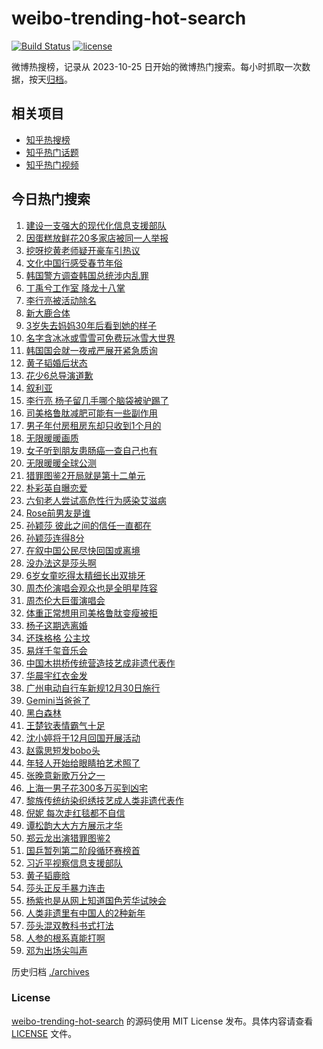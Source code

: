 # weibo-trending-hot-search

[![Build Status](https://github.com/justjavac/weibo-trending-hot-search/workflows/ci/badge.svg?branch=master)](https://github.com/justjavac/weibo-trending-hot-search/actions)
[![license](https://img.shields.io/github/license/justjavac/weibo-trending-hot-search)](https://github.com/justjavac/weibo-trending-hot-search/blob/master/LICENSE)

微博热搜榜，记录从 2023-10-25 日开始的微博热门搜索。每小时抓取一次数据，按天[归档](./archives)。

## 相关项目

- [知乎热搜榜](https://github.com/justjavac/zhihu-trending-top-search)
- [知乎热门话题](https://github.com/justjavac/zhihu-trending-hot-questions)
- [知乎热门视频](https://github.com/justjavac/zhihu-trending-hot-video)

## 今日热门搜索

<!-- BEGIN -->
<!-- 最后更新时间 Fri Dec 06 2024 01:21:57 GMT+0800 (China Standard Time) -->

1. [建设一支强大的现代化信息支援部队](https://s.weibo.com//weibo?q=%23%E5%BB%BA%E8%AE%BE%E4%B8%80%E6%94%AF%E5%BC%BA%E5%A4%A7%E7%9A%84%E7%8E%B0%E4%BB%A3%E5%8C%96%E4%BF%A1%E6%81%AF%E6%94%AF%E6%8F%B4%E9%83%A8%E9%98%9F%23&Refer=new_time)
1. [因蛋糕放鲜花20多家店被同一人举报](https://s.weibo.com//weibo?q=%23%E5%9B%A0%E8%9B%8B%E7%B3%95%E6%94%BE%E9%B2%9C%E8%8A%B120%E5%A4%9A%E5%AE%B6%E5%BA%97%E8%A2%AB%E5%90%8C%E4%B8%80%E4%BA%BA%E4%B8%BE%E6%8A%A5%23&t=31&band_rank=1&Refer=top)
1. [挖呀挖黄老师疑开豪车引热议](https://s.weibo.com//weibo?q=%23%E6%8C%96%E5%91%80%E6%8C%96%E9%BB%84%E8%80%81%E5%B8%88%E7%96%91%E5%BC%80%E8%B1%AA%E8%BD%A6%E5%BC%95%E7%83%AD%E8%AE%AE%23&t=31&band_rank=2&Refer=top)
1. [文化中国行感受春节年俗](https://s.weibo.com//weibo?q=%23%E6%96%87%E5%8C%96%E4%B8%AD%E5%9B%BD%E8%A1%8C%E6%84%9F%E5%8F%97%E6%98%A5%E8%8A%82%E5%B9%B4%E4%BF%97%23&t=31&band_rank=3&Refer=top)
1. [韩国警方调查韩国总统涉内乱罪](https://s.weibo.com//weibo?q=%23%E9%9F%A9%E5%9B%BD%E8%AD%A6%E6%96%B9%E8%B0%83%E6%9F%A5%E9%9F%A9%E5%9B%BD%E6%80%BB%E7%BB%9F%E6%B6%89%E5%86%85%E4%B9%B1%E7%BD%AA%23&t=31&band_rank=9&Refer=top)
1. [丁禹兮工作室 降龙十八掌](https://s.weibo.com//weibo?q=%E4%B8%81%E7%A6%B9%E5%85%AE%E5%B7%A5%E4%BD%9C%E5%AE%A4%20%E9%99%8D%E9%BE%99%E5%8D%81%E5%85%AB%E6%8E%8C&t=31&band_rank=4&Refer=top)
1. [李行亮被活动除名](https://s.weibo.com//weibo?q=%23%E6%9D%8E%E8%A1%8C%E4%BA%AE%E8%A2%AB%E6%B4%BB%E5%8A%A8%E9%99%A4%E5%90%8D%23&t=31&band_rank=12&Refer=top)
1. [新大鹿合体](https://s.weibo.com//weibo?q=%E6%96%B0%E5%A4%A7%E9%B9%BF%E5%90%88%E4%BD%93&t=31&band_rank=5&Refer=top)
1. [3岁失去妈妈30年后看到她的样子](https://s.weibo.com//weibo?q=%233%E5%B2%81%E5%A4%B1%E5%8E%BB%E5%A6%88%E5%A6%8830%E5%B9%B4%E5%90%8E%E7%9C%8B%E5%88%B0%E5%A5%B9%E7%9A%84%E6%A0%B7%E5%AD%90%23&t=31&band_rank=8&Refer=top)
1. [名字含冰冰或雪雪可免费玩冰雪大世界](https://s.weibo.com//weibo?q=%23%E5%90%8D%E5%AD%97%E5%90%AB%E5%86%B0%E5%86%B0%E6%88%96%E9%9B%AA%E9%9B%AA%E5%8F%AF%E5%85%8D%E8%B4%B9%E7%8E%A9%E5%86%B0%E9%9B%AA%E5%A4%A7%E4%B8%96%E7%95%8C%23&t=31&band_rank=13&Refer=top)
1. [韩国国会就一夜戒严展开紧急质询](https://s.weibo.com//weibo?q=%23%E9%9F%A9%E5%9B%BD%E5%9B%BD%E4%BC%9A%E5%B0%B1%E4%B8%80%E5%A4%9C%E6%88%92%E4%B8%A5%E5%B1%95%E5%BC%80%E7%B4%A7%E6%80%A5%E8%B4%A8%E8%AF%A2%23&t=31&band_rank=10&Refer=top)
1. [黄子韬婚后状态](https://s.weibo.com//weibo?q=%23%E9%BB%84%E5%AD%90%E9%9F%AC%E5%A9%9A%E5%90%8E%E7%8A%B6%E6%80%81%23&t=31&band_rank=11&Refer=top)
1. [花少6总导演道歉](https://s.weibo.com//weibo?q=%23%E8%8A%B1%E5%B0%916%E6%80%BB%E5%AF%BC%E6%BC%94%E9%81%93%E6%AD%89%23&t=31&band_rank=16&Refer=top)
1. [叙利亚](https://s.weibo.com//weibo?q=%E5%8F%99%E5%88%A9%E4%BA%9A&t=31&band_rank=14&Refer=top)
1. [李行亮 杨子留几手哪个脑袋被驴踢了](https://s.weibo.com//weibo?q=%E6%9D%8E%E8%A1%8C%E4%BA%AE%20%E6%9D%A8%E5%AD%90%E7%95%99%E5%87%A0%E6%89%8B%E5%93%AA%E4%B8%AA%E8%84%91%E8%A2%8B%E8%A2%AB%E9%A9%B4%E8%B8%A2%E4%BA%86&t=31&band_rank=7&Refer=top)
1. [司美格鲁肽减肥可能有一些副作用](https://s.weibo.com//weibo?q=%23%E5%8F%B8%E7%BE%8E%E6%A0%BC%E9%B2%81%E8%82%BD%E5%87%8F%E8%82%A5%E5%8F%AF%E8%83%BD%E6%9C%89%E4%B8%80%E4%BA%9B%E5%89%AF%E4%BD%9C%E7%94%A8%23&t=31&band_rank=15&Refer=top)
1. [男子年付房租房东却只收到1个月的](https://s.weibo.com//weibo?q=%23%E7%94%B7%E5%AD%90%E5%B9%B4%E4%BB%98%E6%88%BF%E7%A7%9F%E6%88%BF%E4%B8%9C%E5%8D%B4%E5%8F%AA%E6%94%B6%E5%88%B01%E4%B8%AA%E6%9C%88%E7%9A%84%23&t=31&band_rank=6&Refer=top)
1. [无限暖暖画质](https://s.weibo.com//weibo?q=%23%E6%97%A0%E9%99%90%E6%9A%96%E6%9A%96%E7%94%BB%E8%B4%A8%23&t=31&band_rank=18&Refer=top)
1. [女子听到朋友患肠癌一查自己也有](https://s.weibo.com//weibo?q=%23%E5%A5%B3%E5%AD%90%E5%90%AC%E5%88%B0%E6%9C%8B%E5%8F%8B%E6%82%A3%E8%82%A0%E7%99%8C%E4%B8%80%E6%9F%A5%E8%87%AA%E5%B7%B1%E4%B9%9F%E6%9C%89%23&t=31&band_rank=10&Refer=top)
1. [无限暖暖全球公测](https://s.weibo.com//weibo?q=%23%E6%97%A0%E9%99%90%E6%9A%96%E6%9A%96%E5%85%A8%E7%90%83%E5%85%AC%E6%B5%8B%23&t=31&band_rank=27&Refer=top)
1. [猎罪图鉴2开局就是第十二单元](https://s.weibo.com//weibo?q=%E7%8C%8E%E7%BD%AA%E5%9B%BE%E9%89%B42%E5%BC%80%E5%B1%80%E5%B0%B1%E6%98%AF%E7%AC%AC%E5%8D%81%E4%BA%8C%E5%8D%95%E5%85%83&t=31&band_rank=15&Refer=top)
1. [朴彩英自曝恋爱](https://s.weibo.com//weibo?q=%23%E6%9C%B4%E5%BD%A9%E8%8B%B1%E8%87%AA%E6%9B%9D%E6%81%8B%E7%88%B1%23&t=31&band_rank=21&Refer=top)
1. [六旬老人尝试高危性行为感染艾滋病](https://s.weibo.com//weibo?q=%23%E5%85%AD%E6%97%AC%E8%80%81%E4%BA%BA%E5%B0%9D%E8%AF%95%E9%AB%98%E5%8D%B1%E6%80%A7%E8%A1%8C%E4%B8%BA%E6%84%9F%E6%9F%93%E8%89%BE%E6%BB%8B%E7%97%85%23&t=31&band_rank=22&Refer=top)
1. [Rose前男友是谁](https://s.weibo.com//weibo?q=%23Rose%E5%89%8D%E7%94%B7%E5%8F%8B%E6%98%AF%E8%B0%81%23&t=31&band_rank=34&Refer=top)
1. [孙颖莎 彼此之间的信任一直都在](https://s.weibo.com//weibo?q=%E5%AD%99%E9%A2%96%E8%8E%8E%20%E5%BD%BC%E6%AD%A4%E4%B9%8B%E9%97%B4%E7%9A%84%E4%BF%A1%E4%BB%BB%E4%B8%80%E7%9B%B4%E9%83%BD%E5%9C%A8&t=31&band_rank=17&Refer=top)
1. [孙颖莎连得8分](https://s.weibo.com//weibo?q=%23%E5%AD%99%E9%A2%96%E8%8E%8E%E8%BF%9E%E5%BE%978%E5%88%86%23&t=31&band_rank=25&Refer=top)
1. [在叙中国公民尽快回国或离境](https://s.weibo.com//weibo?q=%23%E5%9C%A8%E5%8F%99%E4%B8%AD%E5%9B%BD%E5%85%AC%E6%B0%91%E5%B0%BD%E5%BF%AB%E5%9B%9E%E5%9B%BD%E6%88%96%E7%A6%BB%E5%A2%83%23&t=31&band_rank=20&Refer=top)
1. [没办法这是莎头啊](https://s.weibo.com//weibo?q=%E6%B2%A1%E5%8A%9E%E6%B3%95%E8%BF%99%E6%98%AF%E8%8E%8E%E5%A4%B4%E5%95%8A&t=31&band_rank=28&Refer=top)
1. [6岁女童吃得太精细长出双排牙](https://s.weibo.com//weibo?q=%236%E5%B2%81%E5%A5%B3%E7%AB%A5%E5%90%83%E5%BE%97%E5%A4%AA%E7%B2%BE%E7%BB%86%E9%95%BF%E5%87%BA%E5%8F%8C%E6%8E%92%E7%89%99%23&t=31&band_rank=31&Refer=top)
1. [周杰伦演唱会观众也是全明星阵容](https://s.weibo.com//weibo?q=%23%E5%91%A8%E6%9D%B0%E4%BC%A6%E6%BC%94%E5%94%B1%E4%BC%9A%E8%A7%82%E4%BC%97%E4%B9%9F%E6%98%AF%E5%85%A8%E6%98%8E%E6%98%9F%E9%98%B5%E5%AE%B9%23&t=31&band_rank=29&Refer=top)
1. [周杰伦大巨蛋演唱会](https://s.weibo.com//weibo?q=%23%E5%91%A8%E6%9D%B0%E4%BC%A6%E5%A4%A7%E5%B7%A8%E8%9B%8B%E6%BC%94%E5%94%B1%E4%BC%9A%23&t=31&band_rank=42&Refer=top)
1. [体重正常想用司美格鲁肽变瘦被拒](https://s.weibo.com//weibo?q=%23%E4%BD%93%E9%87%8D%E6%AD%A3%E5%B8%B8%E6%83%B3%E7%94%A8%E5%8F%B8%E7%BE%8E%E6%A0%BC%E9%B2%81%E8%82%BD%E5%8F%98%E7%98%A6%E8%A2%AB%E6%8B%92%23&t=31&band_rank=31&Refer=top)
1. [杨子这期选离婚](https://s.weibo.com//weibo?q=%E6%9D%A8%E5%AD%90%E8%BF%99%E6%9C%9F%E9%80%89%E7%A6%BB%E5%A9%9A&t=31&band_rank=23&Refer=top)
1. [还珠格格 公主坟](https://s.weibo.com//weibo?q=%E8%BF%98%E7%8F%A0%E6%A0%BC%E6%A0%BC%20%E5%85%AC%E4%B8%BB%E5%9D%9F&t=31&band_rank=39&Refer=top)
1. [易烊千玺音乐会](https://s.weibo.com//weibo?q=%E6%98%93%E7%83%8A%E5%8D%83%E7%8E%BA%E9%9F%B3%E4%B9%90%E4%BC%9A&t=31&band_rank=49&Refer=top)
1. [中国木拱桥传统营造技艺成非遗代表作](https://s.weibo.com//weibo?q=%23%E4%B8%AD%E5%9B%BD%E6%9C%A8%E6%8B%B1%E6%A1%A5%E4%BC%A0%E7%BB%9F%E8%90%A5%E9%80%A0%E6%8A%80%E8%89%BA%E6%88%90%E9%9D%9E%E9%81%97%E4%BB%A3%E8%A1%A8%E4%BD%9C%23&t=31&band_rank=24&Refer=top)
1. [华晨宇红衣金发](https://s.weibo.com//weibo?q=%E5%8D%8E%E6%99%A8%E5%AE%87%E7%BA%A2%E8%A1%A3%E9%87%91%E5%8F%91&t=31&band_rank=40&Refer=top)
1. [广州电动自行车新规12月30日施行](https://s.weibo.com//weibo?q=%23%E5%B9%BF%E5%B7%9E%E7%94%B5%E5%8A%A8%E8%87%AA%E8%A1%8C%E8%BD%A6%E6%96%B0%E8%A7%8412%E6%9C%8830%E6%97%A5%E6%96%BD%E8%A1%8C%23&t=31&band_rank=37&Refer=top)
1. [Gemini当爸爸了](https://s.weibo.com//weibo?q=%23Gemini%E5%BD%93%E7%88%B8%E7%88%B8%E4%BA%86%23&t=31&band_rank=33&Refer=top)
1. [黑白森林](https://s.weibo.com//weibo?q=%E9%BB%91%E7%99%BD%E6%A3%AE%E6%9E%97&t=31&band_rank=39&Refer=top)
1. [王楚钦表情霸气十足](https://s.weibo.com//weibo?q=%23%E7%8E%8B%E6%A5%9A%E9%92%A6%E8%A1%A8%E6%83%85%E9%9C%B8%E6%B0%94%E5%8D%81%E8%B6%B3%23&t=31&band_rank=40&Refer=top)
1. [沈小婷将于12月回国开展活动](https://s.weibo.com//weibo?q=%23%E6%B2%88%E5%B0%8F%E5%A9%B7%E5%B0%86%E4%BA%8E12%E6%9C%88%E5%9B%9E%E5%9B%BD%E5%BC%80%E5%B1%95%E6%B4%BB%E5%8A%A8%23&t=31&band_rank=30&Refer=top)
1. [赵露思短发bobo头](https://s.weibo.com//weibo?q=%23%E8%B5%B5%E9%9C%B2%E6%80%9D%E7%9F%AD%E5%8F%91bobo%E5%A4%B4%23&t=31&band_rank=48&Refer=top)
1. [年轻人开始给眼睛拍艺术照了](https://s.weibo.com//weibo?q=%23%E5%B9%B4%E8%BD%BB%E4%BA%BA%E5%BC%80%E5%A7%8B%E7%BB%99%E7%9C%BC%E7%9D%9B%E6%8B%8D%E8%89%BA%E6%9C%AF%E7%85%A7%E4%BA%86%23&t=31&band_rank=35&Refer=top)
1. [张晚意新歌万分之一](https://s.weibo.com//weibo?q=%E5%BC%A0%E6%99%9A%E6%84%8F%E6%96%B0%E6%AD%8C%E4%B8%87%E5%88%86%E4%B9%8B%E4%B8%80&t=31&band_rank=44&Refer=top)
1. [上海一男子花300多万买到凶宅](https://s.weibo.com//weibo?q=%23%E4%B8%8A%E6%B5%B7%E4%B8%80%E7%94%B7%E5%AD%90%E8%8A%B1300%E5%A4%9A%E4%B8%87%E4%B9%B0%E5%88%B0%E5%87%B6%E5%AE%85%23&t=31&band_rank=38&Refer=top)
1. [黎族传统纺染织绣技艺成人类非遗代表作](https://s.weibo.com//weibo?q=%23%E9%BB%8E%E6%97%8F%E4%BC%A0%E7%BB%9F%E7%BA%BA%E6%9F%93%E7%BB%87%E7%BB%A3%E6%8A%80%E8%89%BA%E6%88%90%E4%BA%BA%E7%B1%BB%E9%9D%9E%E9%81%97%E4%BB%A3%E8%A1%A8%E4%BD%9C%23&t=31&band_rank=32&Refer=top)
1. [倪妮 每次走红毯都不自信](https://s.weibo.com//weibo?q=%E5%80%AA%E5%A6%AE%20%E6%AF%8F%E6%AC%A1%E8%B5%B0%E7%BA%A2%E6%AF%AF%E9%83%BD%E4%B8%8D%E8%87%AA%E4%BF%A1&t=31&band_rank=44&Refer=top)
1. [谭松韵大大方方展示才华](https://s.weibo.com//weibo?q=%23%E8%B0%AD%E6%9D%BE%E9%9F%B5%E5%A4%A7%E5%A4%A7%E6%96%B9%E6%96%B9%E5%B1%95%E7%A4%BA%E6%89%8D%E5%8D%8E%23&t=31&band_rank=26&Refer=top)
1. [郑云龙出演猎罪图鉴2](https://s.weibo.com//weibo?q=%23%E9%83%91%E4%BA%91%E9%BE%99%E5%87%BA%E6%BC%94%E7%8C%8E%E7%BD%AA%E5%9B%BE%E9%89%B42%23&t=31&band_rank=36&Refer=top)
1. [国乒暂列第二阶段循环赛榜首](https://s.weibo.com//weibo?q=%23%E5%9B%BD%E4%B9%92%E6%9A%82%E5%88%97%E7%AC%AC%E4%BA%8C%E9%98%B6%E6%AE%B5%E5%BE%AA%E7%8E%AF%E8%B5%9B%E6%A6%9C%E9%A6%96%23&t=31&band_rank=46&Refer=top)
1. [习近平视察信息支援部队](https://s.weibo.com//weibo?q=%23%E4%B9%A0%E8%BF%91%E5%B9%B3%E8%A7%86%E5%AF%9F%E4%BF%A1%E6%81%AF%E6%94%AF%E6%8F%B4%E9%83%A8%E9%98%9F%23&Refer=new_time)
1. [黄子韬鹿晗](https://s.weibo.com//weibo?q=%E9%BB%84%E5%AD%90%E9%9F%AC%E9%B9%BF%E6%99%97&t=31&band_rank=19&Refer=top)
1. [莎头正反手暴力连击](https://s.weibo.com//weibo?q=%23%E8%8E%8E%E5%A4%B4%E6%AD%A3%E5%8F%8D%E6%89%8B%E6%9A%B4%E5%8A%9B%E8%BF%9E%E5%87%BB%23&t=31&band_rank=25&Refer=top)
1. [杨紫也是从网上知道国色芳华试映会](https://s.weibo.com//weibo?q=%23%E6%9D%A8%E7%B4%AB%E4%B9%9F%E6%98%AF%E4%BB%8E%E7%BD%91%E4%B8%8A%E7%9F%A5%E9%81%93%E5%9B%BD%E8%89%B2%E8%8A%B3%E5%8D%8E%E8%AF%95%E6%98%A0%E4%BC%9A%23&t=31&band_rank=41&Refer=top)
1. [人类非遗里有中国人的2种新年](https://s.weibo.com//weibo?q=%23%E4%BA%BA%E7%B1%BB%E9%9D%9E%E9%81%97%E9%87%8C%E6%9C%89%E4%B8%AD%E5%9B%BD%E4%BA%BA%E7%9A%842%E7%A7%8D%E6%96%B0%E5%B9%B4%23&t=31&band_rank=43&Refer=top)
1. [莎头混双教科书式打法](https://s.weibo.com//weibo?q=%23%E8%8E%8E%E5%A4%B4%E6%B7%B7%E5%8F%8C%E6%95%99%E7%A7%91%E4%B9%A6%E5%BC%8F%E6%89%93%E6%B3%95%23&t=31&band_rank=45&Refer=top)
1. [人参的根系真能打啊](https://s.weibo.com//weibo?q=%23%E4%BA%BA%E5%8F%82%E7%9A%84%E6%A0%B9%E7%B3%BB%E7%9C%9F%E8%83%BD%E6%89%93%E5%95%8A%23&t=31&band_rank=47&Refer=top)
1. [邓为出场尖叫声](https://s.weibo.com//weibo?q=%23%E9%82%93%E4%B8%BA%E5%87%BA%E5%9C%BA%E5%B0%96%E5%8F%AB%E5%A3%B0%23&t=31&band_rank=50&Refer=top)

<!-- END -->

历史归档 [./archives](./archives)

### License

[weibo-trending-hot-search](https://github.com/justjavac/weibo-trending-hot-search) 的源码使用 MIT License
发布。具体内容请查看 [LICENSE](./LICENSE) 文件。
